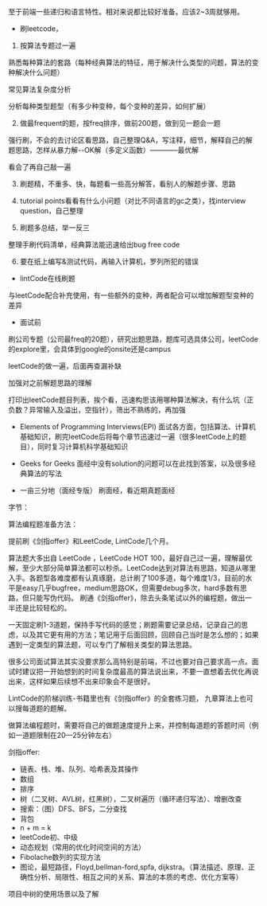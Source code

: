 至于前端一些递归和语言特性。相对来说都比较好准备。应该2~3周就够用。

- 刷leetcode，
1. 按算法专题过一遍

熟悉每种算法的套路（每种经典算法的特征，用于解决什么类型的问题，算法的变种解决什么问题）

常见算法复杂度分析

分析每种类型题型（有多少种变种，每个变种的差异，如何扩展）

2. 做最frequent的题，按freq排序，做前200题，做到见一题会一题

强行刷，不会的去讨论区看思路，自己整理Q&A，写注释，细节，解释自己的解题思路，怎样从暴力解--OK解（多定义函数）————最优解

看会了再自己敲一遍

3. 刷题精，不重多、快，每题看一些高分解答，看别人的解题步骤、思路

4. tutorial points看看有什么小问题（对比不同语言的gc之类），找interview question，自己整理

5. 刷题多总结，举一反三

整理手刷代码清单，经典算法能迅速给出bug free code

6. 要在纸上编写&测试代码，再输入计算机，罗列所犯的错误

- lintCode在线刷题

与leetCode配合补充使用，有一些额外的变种，两者配合可以增加解题型变种的差异

- 面试前

刷公司专题（公司最freq的20题），研究出题思路，题库可选具体公司，leetCode的explore里，会具体到google的onsite还是campus

leetCode的做一遍，后面再查漏补缺

加强对之前解题思路的理解

打印出leetCode题目列表，挨个看，迅速构思该用哪种算法解决，有什么坑（正负数？异常输入及溢出，空指针），筛出不熟练的，再加强

- Elements of Programming Interviews(EPI)
面试各方面，包括算法、计算机基础知识，刷完leetCode后将每个章节迅速过一遍（很多leetCode上的题目），同时复习计算机科学基础知识

- Geeks for Geeks
面经中没有solution的问题可以在此找到答案，以及很多经典算法的写法

- 一亩三分地（面经专版）
刷面经，看近期真题面经


字节：

算法编程题准备方法：

提前刷《剑指offer》和LeetCode, LintCode几个月。

算法题大多出自 LeetCode ，LeetCode HOT 100，最好自己过一遍，理解最优解，至少大部分简单算法都可以秒杀。LeetCode达到对算法有思路，知道从哪里入手。各题型各难度都有认真琢磨，总计刷了100多道，每个难度1/3，目前的水平是easy几乎bugfree，medium思路OK，但需要debug多次，hard多数有思路，但只能写伪代码。
刷通《剑指offer》，除去头条笔试以外的编程题，做出一半还是比较轻松的。

一天固定刷1-3道题，保持手写代码的感觉；刷题需要记录总结，记录自己的思虑，以及其它更有用的方法；笔记用于后面回顾，回顾自己当时是怎么想的；如果遇到一定类型的算法题，可以专门了解相关类型的算法思路。

很多公司面试算法其实没要求那么高特别是前端，不过也要对自己要求高一点。面试时建议把一开始想到的时间复杂度最高的算法说出来，不要一直想着去优化再说出来，这样如果后续想不出来印象会不是很好。

LintCode的阶梯训练-书籍里也有《剑指offer》的全套练习题，
九章算法上也可以搜每道题的题解。

做算法编程题时，需要将自己的做题速度提升上来，并控制每道题的答题时间（例如一道题限制在20—25分钟左右）

剑指offer:
- 链表、栈、堆、队列、哈希表及其操作
- 数组
- 排序
- 树（二叉树、AVL树，红黑树），二叉树遍历（循环递归写法）、增删改查
- 搜索：（图）DFS、BFS，二分查找
- 背包
- n + m = k
- leetCode初、中级
- 动态规划（常用的优化时间空间的方法）
- Fibolache数列的实现方法
- 图论，最短路径，Floyd,bellman-ford,spfa, dijkstra。（算法描述、原理、正确性分析、局限性、相互之间的关系、算法的本质的考虑、优化方案等）

项目中树的使用场景以及了解